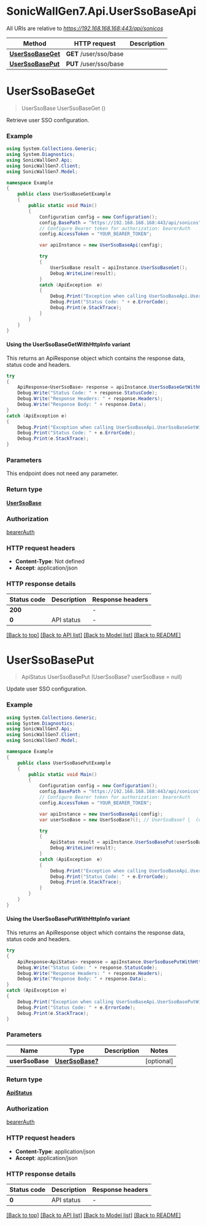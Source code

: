 # SonicWallGen7.Api.UserSsoBaseApi

All URIs are relative to *https://192.168.168.168:443/api/sonicos*

| Method | HTTP request | Description |
|--------|--------------|-------------|
| [**UserSsoBaseGet**](UserSsoBaseApi.md#userssobaseget) | **GET** /user/sso/base |  |
| [**UserSsoBasePut**](UserSsoBaseApi.md#userssobaseput) | **PUT** /user/sso/base |  |

<a id="userssobaseget"></a>
# **UserSsoBaseGet**
> UserSsoBase UserSsoBaseGet ()



Retrieve user SSO configuration.

### Example
```csharp
using System.Collections.Generic;
using System.Diagnostics;
using SonicWallGen7.Api;
using SonicWallGen7.Client;
using SonicWallGen7.Model;

namespace Example
{
    public class UserSsoBaseGetExample
    {
        public static void Main()
        {
            Configuration config = new Configuration();
            config.BasePath = "https://192.168.168.168:443/api/sonicos";
            // Configure Bearer token for authorization: bearerAuth
            config.AccessToken = "YOUR_BEARER_TOKEN";

            var apiInstance = new UserSsoBaseApi(config);

            try
            {
                UserSsoBase result = apiInstance.UserSsoBaseGet();
                Debug.WriteLine(result);
            }
            catch (ApiException  e)
            {
                Debug.Print("Exception when calling UserSsoBaseApi.UserSsoBaseGet: " + e.Message);
                Debug.Print("Status Code: " + e.ErrorCode);
                Debug.Print(e.StackTrace);
            }
        }
    }
}
```

#### Using the UserSsoBaseGetWithHttpInfo variant
This returns an ApiResponse object which contains the response data, status code and headers.

```csharp
try
{
    ApiResponse<UserSsoBase> response = apiInstance.UserSsoBaseGetWithHttpInfo();
    Debug.Write("Status Code: " + response.StatusCode);
    Debug.Write("Response Headers: " + response.Headers);
    Debug.Write("Response Body: " + response.Data);
}
catch (ApiException e)
{
    Debug.Print("Exception when calling UserSsoBaseApi.UserSsoBaseGetWithHttpInfo: " + e.Message);
    Debug.Print("Status Code: " + e.ErrorCode);
    Debug.Print(e.StackTrace);
}
```

### Parameters
This endpoint does not need any parameter.
### Return type

[**UserSsoBase**](UserSsoBase.md)

### Authorization

[bearerAuth](../README.md#bearerAuth)

### HTTP request headers

 - **Content-Type**: Not defined
 - **Accept**: application/json


### HTTP response details
| Status code | Description | Response headers |
|-------------|-------------|------------------|
| **200** |  |  -  |
| **0** | API status |  -  |

[[Back to top]](#) [[Back to API list]](../README.md#documentation-for-api-endpoints) [[Back to Model list]](../README.md#documentation-for-models) [[Back to README]](../README.md)

<a id="userssobaseput"></a>
# **UserSsoBasePut**
> ApiStatus UserSsoBasePut (UserSsoBase? userSsoBase = null)



Update user SSO configuration.

### Example
```csharp
using System.Collections.Generic;
using System.Diagnostics;
using SonicWallGen7.Api;
using SonicWallGen7.Client;
using SonicWallGen7.Model;

namespace Example
{
    public class UserSsoBasePutExample
    {
        public static void Main()
        {
            Configuration config = new Configuration();
            config.BasePath = "https://192.168.168.168:443/api/sonicos";
            // Configure Bearer token for authorization: bearerAuth
            config.AccessToken = "YOUR_BEARER_TOKEN";

            var apiInstance = new UserSsoBaseApi(config);
            var userSsoBase = new UserSsoBase?(); // UserSsoBase? |  (optional) 

            try
            {
                ApiStatus result = apiInstance.UserSsoBasePut(userSsoBase);
                Debug.WriteLine(result);
            }
            catch (ApiException  e)
            {
                Debug.Print("Exception when calling UserSsoBaseApi.UserSsoBasePut: " + e.Message);
                Debug.Print("Status Code: " + e.ErrorCode);
                Debug.Print(e.StackTrace);
            }
        }
    }
}
```

#### Using the UserSsoBasePutWithHttpInfo variant
This returns an ApiResponse object which contains the response data, status code and headers.

```csharp
try
{
    ApiResponse<ApiStatus> response = apiInstance.UserSsoBasePutWithHttpInfo(userSsoBase);
    Debug.Write("Status Code: " + response.StatusCode);
    Debug.Write("Response Headers: " + response.Headers);
    Debug.Write("Response Body: " + response.Data);
}
catch (ApiException e)
{
    Debug.Print("Exception when calling UserSsoBaseApi.UserSsoBasePutWithHttpInfo: " + e.Message);
    Debug.Print("Status Code: " + e.ErrorCode);
    Debug.Print(e.StackTrace);
}
```

### Parameters

| Name | Type | Description | Notes |
|------|------|-------------|-------|
| **userSsoBase** | [**UserSsoBase?**](UserSsoBase?.md) |  | [optional]  |

### Return type

[**ApiStatus**](ApiStatus.md)

### Authorization

[bearerAuth](../README.md#bearerAuth)

### HTTP request headers

 - **Content-Type**: application/json
 - **Accept**: application/json


### HTTP response details
| Status code | Description | Response headers |
|-------------|-------------|------------------|
| **0** | API status |  -  |

[[Back to top]](#) [[Back to API list]](../README.md#documentation-for-api-endpoints) [[Back to Model list]](../README.md#documentation-for-models) [[Back to README]](../README.md)

